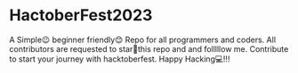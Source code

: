 # HactoberFest2023
A Simple😉 beginner friendly😊 Repo for all programmers and coders. All contributors are requested to star🌟this repo and and folllllow me.  Contribute to start your journey with hacktoberfest. Happy Hacking💻!!!
